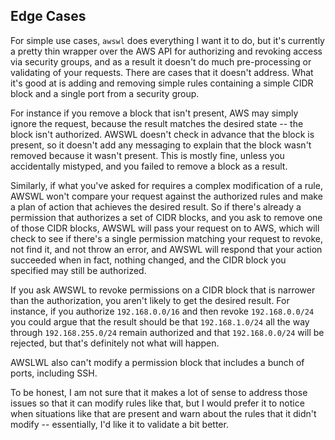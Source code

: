 ## Edge Cases

For simple use cases, ``awswl`` does everything I want it to do, but it's currently a pretty thin wrapper over the AWS API for authorizing and revoking access via security groups, and as a result it doesn't do much pre-processing or validating of your requests. There are cases that it doesn't address. What it's good at is adding and removing simple rules containing a simple CIDR block and a single port from a security group.

For instance if you remove a block that isn't present, AWS may simply ignore the request, because the result matches the desired state -- the block isn't authorized. AWSWL doesn't check in advance that the block is present, so it doesn't add any messaging to explain that the block wasn't removed because it wasn't present. This is mostly fine, unless you accidentally mistyped, and you failed to remove a block as a result.

Similarly, if what you've asked for requires a complex modification of a rule, AWSWL won't compare your request against the authorized rules and make a plan of action that achieves the desired result. So if there's already a permission that authorizes a set of CIDR blocks, and you ask to remove one of those CIDR blocks, AWSWL will pass your request on to AWS, which will check to see if there's a single permission matching your request to revoke, not find it, and not throw an error, and AWSWL will respond that your action succeeded when in fact, nothing changed, and the CIDR block you specified may still be authorized.

If you ask AWSWL to revoke permissions on a CIDR block that is narrower than the authorization, you aren't likely to get the desired result. For instance, if you authorize `192.168.0.0/16` and then revoke `192.168.0.0/24` you could argue that the result should be that `192.168.1.0/24` all the way through `192.168.255.0/24` remain authorized and that `192.168.0.0/24` will be rejected, but that's definitely not what will happen.

AWSLWL also can't modify a permission block that includes a bunch of ports, including SSH.

To be honest, I am not sure that it makes a lot of sense to address those issues so that it can modify rules like that, but I would prefer it to notice when situations like that are present and warn about the rules that it didn't modify -- essentially, I'd like it to validate a bit better.
